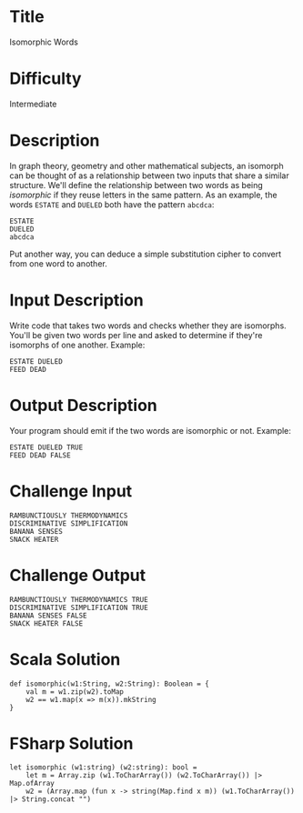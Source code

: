 # Title

Isomorphic Words

# Difficulty

Intermediate

# Description

In graph theory, geometry and other mathematical subjects, an isomorph can be thought of as a relationship between two inputs that share a similar structure. We'll define the relationship between two words as being *isomorphic* if they reuse letters in the same pattern. As an example, the words `ESTATE` and `DUELED` both have the pattern `abcdca`:

    ESTATE
    DUELED
    abcdca

Put another way, you can deduce a simple substitution cipher to convert from one word to another. 

# Input Description

Write code that takes two words and checks whether they are isomorphs. You'll be given two words per line and asked to determine if they're isomorphs of one another. Example:

    ESTATE DUELED
    FEED DEAD

# Output Description

Your program should emit if the two words are isomorphic or not. Example:

    ESTATE DUELED TRUE
    FEED DEAD FALSE

# Challenge Input

    RAMBUNCTIOUSLY THERMODYNAMICS
    DISCRIMINATIVE SIMPLIFICATION
    BANANA SENSES
    SNACK HEATER

# Challenge Output

    RAMBUNCTIOUSLY THERMODYNAMICS TRUE
    DISCRIMINATIVE SIMPLIFICATION TRUE
    BANANA SENSES FALSE
    SNACK HEATER FALSE

# Scala Solution

    def isomorphic(w1:String, w2:String): Boolean = {
        val m = w1.zip(w2).toMap
        w2 == w1.map(x => m(x)).mkString
    }

# FSharp Solution

    let isomorphic (w1:string) (w2:string): bool = 
        let m = Array.zip (w1.ToCharArray()) (w2.ToCharArray()) |> Map.ofArray
        w2 = (Array.map (fun x -> string(Map.find x m)) (w1.ToCharArray()) |> String.concat "")